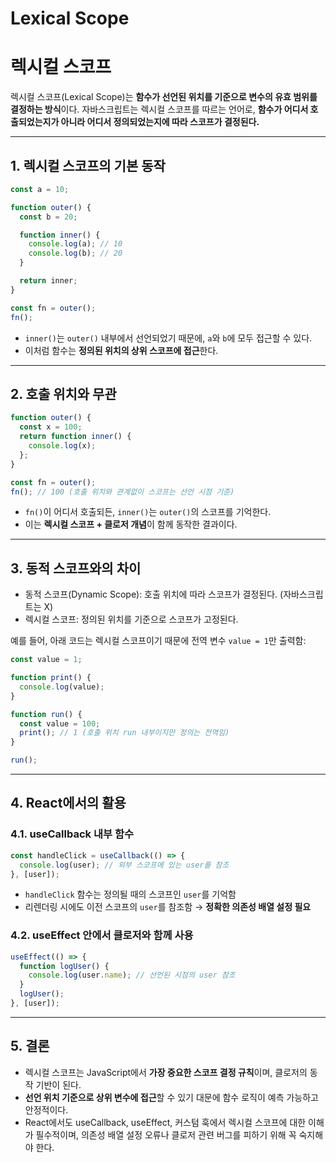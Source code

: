 # Lexical Scope

# 렉시컬 스코프

렉시컬 스코프(Lexical Scope)는 **함수가 선언된 위치를 기준으로 변수의 유효 범위를 결정하는 방식**이다.
자바스크립트는 렉시컬 스코프를 따르는 언어로, **함수가 어디서 호출되었는지가 아니라 어디서 정의되었는지에 따라 스코프가 결정된다.**

---

## 1. 렉시컬 스코프의 기본 동작

```jsx
const a = 10;

function outer() {
  const b = 20;

  function inner() {
    console.log(a); // 10
    console.log(b); // 20
  }

  return inner;
}

const fn = outer();
fn();
```

- `inner()`는 `outer()` 내부에서 선언되었기 때문에, `a`와 `b`에 모두 접근할 수 있다.
- 이처럼 함수는 **정의된 위치의 상위 스코프에 접근**한다.

---

## 2. 호출 위치와 무관

```jsx
function outer() {
  const x = 100;
  return function inner() {
    console.log(x);
  };
}

const fn = outer();
fn(); // 100 (호출 위치와 관계없이 스코프는 선언 시점 기준)
```

- `fn()`이 어디서 호출되든, `inner()`는 `outer()`의 스코프를 기억한다.
- 이는 **렉시컬 스코프 + 클로저 개념**이 함께 동작한 결과이다.

---

## 3. 동적 스코프와의 차이

- 동적 스코프(Dynamic Scope): 호출 위치에 따라 스코프가 결정된다. (자바스크립트는 X)
- 렉시컬 스코프: 정의된 위치를 기준으로 스코프가 고정된다.

예를 들어, 아래 코드는 렉시컬 스코프이기 때문에 전역 변수 `value = 1`만 출력함:

```jsx
const value = 1;

function print() {
  console.log(value);
}

function run() {
  const value = 100;
  print(); // 1 (호출 위치 run 내부이지만 정의는 전역임)
}

run();
```

---

## 4. React에서의 활용

### 4.1. useCallback 내부 함수

```jsx
const handleClick = useCallback(() => {
  console.log(user); // 외부 스코프에 있는 user를 참조
}, [user]);
```

- `handleClick` 함수는 정의될 때의 스코프인 `user`를 기억함
- 리렌더링 시에도 이전 스코프의 `user`를 참조함 → **정확한 의존성 배열 설정 필요**

### 4.2. useEffect 안에서 클로저와 함께 사용

```jsx
useEffect(() => {
  function logUser() {
    console.log(user.name); // 선언된 시점의 user 참조
  }
  logUser();
}, [user]);
```

---

## 5. 결론

- 렉시컬 스코프는 JavaScript에서 **가장 중요한 스코프 결정 규칙**이며, 클로저의 동작 기반이 된다.
- **선언 위치 기준으로 상위 변수에 접근**할 수 있기 대문에 함수 로직이 예측 가능하고 안정적이다.
- React에서도 useCallback, useEffect, 커스텀 훅에서 렉시컬 스코프에 대한 이해가 필수적이며, 의존성 배열 설정 오류나 클로저 관련 버그를 피하기 위해 꼭 숙지해야 한다.